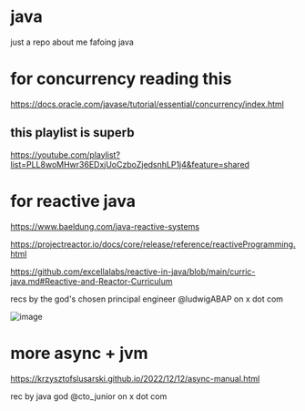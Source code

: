 # java
just a repo about me fafoing java

# for concurrency reading this
https://docs.oracle.com/javase/tutorial/essential/concurrency/index.html

## this playlist is superb
https://youtube.com/playlist?list=PLL8woMHwr36EDxjUoCzboZjedsnhLP1j4&feature=shared

# for reactive java
https://www.baeldung.com/java-reactive-systems

https://projectreactor.io/docs/core/release/reference/reactiveProgramming.html

https://github.com/excellalabs/reactive-in-java/blob/main/curric-java.md#Reactive-and-Reactor-Curriculum

recs by the god's chosen principal engineer @ludwigABAP on x dot com

![image](https://github.com/user-attachments/assets/2ac5b75e-b0e2-4af3-8bfa-48544bda5535)

# more async + jvm

https://krzysztofslusarski.github.io/2022/12/12/async-manual.html

rec by java god @cto_junior on x dot com
